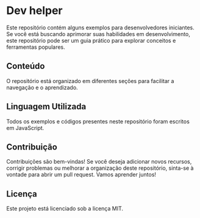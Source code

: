 # Dev helper
Este repositório contém alguns exemplos para desenvolvedores iniciantes. Se você está buscando aprimorar suas habilidades em desenvolvimento, este repositório pode ser um guia prático para explorar conceitos e ferramentas populares.

## Conteúdo
O repositório está organizado em diferentes seções para facilitar a navegação e o aprendizado.

## Linguagem Utilizada
Todos os exemplos e códigos presentes neste repositório foram escritos em JavaScript.

## Contribuição
Contribuições são bem-vindas! Se você deseja adicionar novos recursos, corrigir problemas ou melhorar a organização deste repositório, sinta-se à vontade para abrir um pull request. Vamos aprender juntos!

## Licença
Este projeto está licenciado sob a licença MIT.

